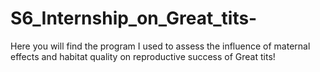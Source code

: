 # S6_Internship_on_Great_tits-
Here you will find the program I used to assess the influence of maternal effects and habitat quality on reproductive success of Great tits!
